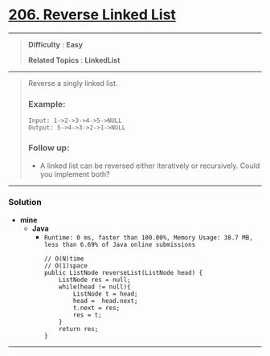 # [206. Reverse Linked List](https://leetcode.com/problems/reverse-linked-list/description/)
---

> **Difficulty** : **Easy**
>
> **Related Topics** : **LinkedList**

---

> Reverse a singly linked list.
>
> ### Example:
> ```
> Input: 1->2->3->4->5->NULL
> Output: 5->4->3->2->1->NULL
> ```
>
> ### Follow up:
> * A linked list can be reversed either iteratively or recursively. Could you implement both?

---

### Solution
* **mine**
  * **Java**
    * `Runtime: 0 ms, faster than 100.00%, Memory Usage: 38.7 MB, less than 6.69% of Java online submissions `
      ```
      // O(N)time
      // O(1)space
      public ListNode reverseList(ListNode head) {
          ListNode res = null;
          while(head != null){
              ListNode t = head;
              head =  head.next;
              t.next = res;
              res = t;
          }
          return res;
      }
      ```

---
